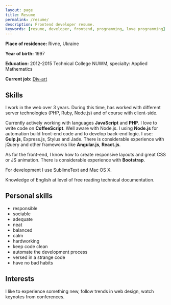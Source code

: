 ```yaml
---
layout: page
title: Resume
permalink: /resume/
description: Frontend developer resume.
keywords: [resume, developer, frontend, programming, love programming]
---
```


__Place of residence:__ Rivne, Ukraine

__Year of birth:__ 1997

__Education:__ 2012-2015 Technical College NUWM, specialty: Applied Mathematics

__Current job:__ [Div-art](http://div-art.com/)


## Skills

I work in the web over 3 years. During this time, has worked with different server technologies (PHP, Ruby, Node.js) and of course with client-side.

Currently actively working with languages __JavaScript__ and __PHP__. I love to write code on __CoffeeScript__. Well aware with Node.js. I using __Node.js__ for automation build front-end code and to develop back-end logic. I use: __Gulp.js__, Express.js, Stylus and Jade. There is considerable experience with jQuery and other frameworks like __Angular.js__, __React.js__.

As for the front-end, I know how to create responsive layouts and great CSS or JS animation. There is considerable experience with __Bootstrap__.

For development I use SublimeText and Mac OS X.

Knowledge of English at level of free reading technical documentation.


## Personal skills

* responsible
* sociable
* adequate
* neat
* balanced
* calm
* hardworking
* keep code clean
* automate the development process
* versed in a strange code
* have no bad habits


## Interests

I like to experience something new, follow trends in web design, watch keynotes from conferences.
